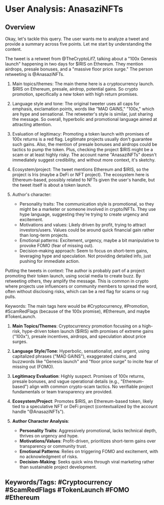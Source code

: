 # User Analysis: AnasaziNFTs

## Overview

<think>
Okay, let's tackle this query. The user wants me to analyze a tweet and provide a summary across five points. Let me start by understanding the content.

The tweet is a retweet from @TheCryptoLif7, talking about a "100x Genesis launch" happening in two days for $IRIS on Ethereum. They mention airdrops, presale bonuses, and a "massive floor price surge." The person retweeting is @AnasaziNFTs.

1. Main topics/themes: The main theme here is a cryptocurrency launch. $IRIS on Ethereum, presale, airdrop, potential gains. So crypto promotion, specifically a new token with high return promises.

2. Language style and tone: The original tweeter uses all caps for emphasis, exclamation points, words like "MAD GAINS," "100x," which are hype and sensational. The retweeter's style is similar, just sharing the message. So overall, hyperbolic and promotional language aimed at attracting attention.

3. Evaluation of legitimacy: Promoting a token launch with promises of 100x returns is a red flag. Legitimate projects usually don't guarantee such gains. Also, the mention of presale bonuses and airdrops could be tactics to pump the token. Plus, checking the project $IRIS might be a scam or at least highly risky. The account name "AnasaziNFTs" doesn't immediately suggest credibility, and without more context, it's sketchy.

4. Ecosystem/project: The tweet mentions Ethereum and $IRIS, so the project is Iris (maybe a DeFi or NFT project). The ecosystem here is Ethereum-based, possibly related to NFTs given the user's handle, but the tweet itself is about a token launch.

5. Author's character:
   - Personality traits: The communication style is promotional, so they might be a marketer or someone involved in crypto/NFTs. They use hype language, suggesting they're trying to create urgency and excitement.
   - Motivations and values: Likely driven by profit, trying to attract investors/users. Values could be around quick financial gain rather than long-term projects.
   - Emotional patterns: Excitement, urgency, maybe a bit manipulative to provoke FOMO (fear of missing out).
   - Decision-making approach: Seem to focus on short-term gains, leveraging hype and speculation. Not providing detailed info, just pushing for immediate action.

Putting the tweets in context: The author is probably part of a project promoting their token launch, using social media to create buzz. By retweeting others, they amplify the message. This is common in crypto where projects use influencers or community members to spread the word, often without disclosing risks, which can be a red flag for scams or rug pulls.

Keywords: The main tags here would be #Cryptocurrency, #Promotion, #ScamRedFlags (because of the 100x promise), #Ethereum, and maybe #TokenLaunch.
</think>

1. **Main Topics/Themes**: Cryptocurrency promotion focusing on a high-risk, hype-driven token launch ($IRIS) with promises of extreme gains ("100x"), presale incentives, airdrops, and speculation about price surges.  

2. **Language Style/Tone**: Hyperbolic, sensationalist, and urgent, using capitalized phrases ("MAD GAINS"), exaggerated claims, and buzzwords like "Genesis launch" and "floor price surge" to incite fear of missing out (FOMO).  

3. **Legitimacy Evaluation**: Highly suspect. Promises of 100x returns, presale bonuses, and vague operational details (e.g., "Ethereum-based") align with common crypto-scam tactics. No verifiable project fundamentals or team transparency are provided.  

4. **Ecosystem/Project**: Promotes $IRIS, an Ethereum-based token, likely tied to a speculative NFT or DeFi project (contextualized by the account handle "@AnasaziNFTs").  

5. **Author Character Analysis**:  
   - **Personality Traits**: Aggressively promotional, lacks technical depth, thrives on urgency and hype.  
   - **Motivations/Values**: Profit-driven, prioritizes short-term gains over transparency or community trust.  
   - **Emotional Patterns**: Relies on triggering FOMO and excitement, with no acknowledgment of risks.  
   - **Decision-Making**: Seeks quick wins through viral marketing rather than sustainable project development.  

**Keywords/Tags**: #Cryptocurrency #ScamRedFlags #TokenLaunch #FOMO #Ethereum
---

